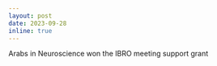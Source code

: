 ```yaml
---
layout: post
date: 2023-09-28
inline: true
---
```


Arabs in Neuroscience won the IBRO meeting support grant